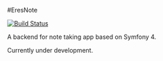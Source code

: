 #EresNote

[![Build Status](https://travis-ci.org/EresDev/EresNoteSymfony.svg?branch=master)](https://travis-ci.org/EresDev/EresNoteSymfony)

A backend for note taking app based on Symfony 4.

Currently under development. 

